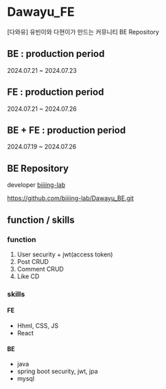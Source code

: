 # Dawayu_FE
[다와유] 유빈이와 다현이가 만드는 커뮤니티 BE Repository

## BE : production period
2024.07.21 ~ 2024.07.23

## FE : production period
2024.07.21 ~ 2024.07.26

## BE + FE : production period
2024.07.19 ~ 2024.07.26

## BE Repository
developer [biiiing-lab](https://github.com/biiiing-lab) 

https://github.com/biiiing-lab/Dawayu_BE.git

## function / skills
### function
1. User security + jwt(access token)
2. Post CRUD
3. Comment CRUD
4. Like CD

### skills

#### FE
- Hhml, CSS, JS
- React

#### BE
- java
- spring boot security, jwt, jpa
- mysql
